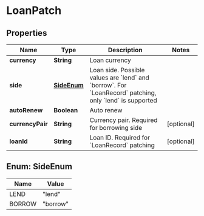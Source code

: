 
# LoanPatch

## Properties

Name | Type | Description | Notes
------------ | ------------- | ------------- | -------------
**currency** | **String** | Loan currency | 
**side** | [**SideEnum**](#SideEnum) | Loan side. Possible values are &#x60;lend&#x60; and &#x60;borrow&#x60;. For &#x60;LoanRecord&#x60; patching, only &#x60;lend&#x60; is supported | 
**autoRenew** | **Boolean** | Auto renew | 
**currencyPair** | **String** | Currency pair. Required for borrowing side |  [optional]
**loanId** | **String** | Loan ID. Required for &#x60;LoanRecord&#x60; patching |  [optional]

## Enum: SideEnum

Name | Value
---- | -----
LEND | &quot;lend&quot;
BORROW | &quot;borrow&quot;

